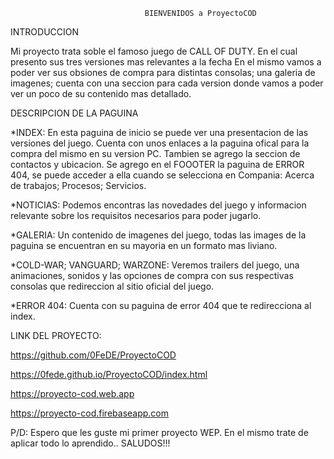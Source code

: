                                   BIENVENIDOS a ProyectoCOD
                                        
INTRODUCCION

Mi proyecto trata soble el famoso juego de CALL OF DUTY. En el cual presento sus tres versiones mas relevantes a la fecha
En el mismo vamos a poder ver sus obsiones de compra para distintas consolas; una galeria de imagenes; cuenta con una seccion 
para cada version donde vamos a poder ver un poco de su contenido mas detallado.


DESCRIPCION DE LA PAGUINA

*INDEX: En esta paguina de inicio se puede ver una presentacion de las versiones del juego. Cuenta con unos enlaces a la paguina ofical para la compra
del mismo en su version PC. 
Tambien se agrego la seccion de contactos y ubicacion.
Se agrego en el FOOOTER la paguina de ERROR 404, se puede acceder a ella cuando se selecciona en Compania: Acerca de trabajos; Procesos; Servicios.

*NOTICIAS: Podemos encontras las novedades del juego y informacion relevante sobre los requisitos necesarios para poder jugarlo.


*GALERIA: Un contenido de imagenes del juego, todas las images de la paguina se encuentran en su mayoria en un formato mas liviano.


*COLD-WAR; VANGUARD; WARZONE: Veremos trailers del juego, una animaciones, sonidos y las opciones de compra con sus respectivas consolas que redireccion
al sitio oficial del juego.

*ERROR 404: Cuenta con su paguina de error 404 que te redirecciona al index.

LINK DEL PROYECTO:

https://github.com/0FeDE/ProyectoCOD

https://0fede.github.io/ProyectoCOD/index.html

https://proyecto-cod.web.app

https://proyecto-cod.firebaseapp.com

P/D: Espero que les guste mi primer proyecto WEP. En el mismo trate de aplicar todo lo aprendido.. SALUDOS!!!